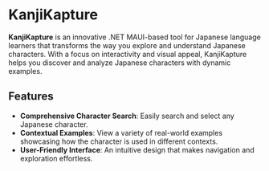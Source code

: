 # KanjiKapture

**KanjiKapture** is an innovative .NET MAUI-based tool for Japanese language learners that transforms the way you explore and understand Japanese characters. With a focus on interactivity and visual appeal, KanjiKapture helps you discover and analyze Japanese characters with dynamic examples.

## Features

- **Comprehensive Character Search**: Easily search and select any Japanese character.
- **Contextual Examples**: View a variety of real-world examples showcasing how the character is used in different contexts.
- **User-Friendly Interface**: An intuitive design that makes navigation and exploration effortless.
